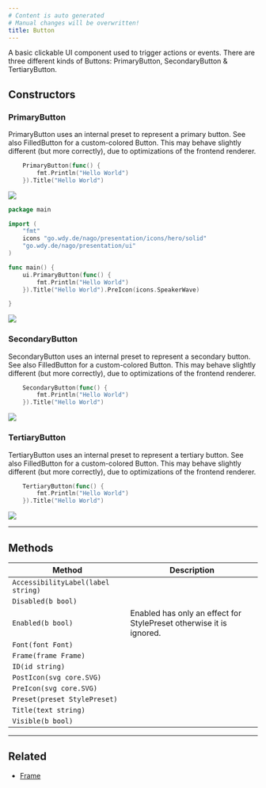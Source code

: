 ```yaml
---
# Content is auto generated
# Manual changes will be overwritten!
title: Button
---
```

A basic clickable UI component used to trigger actions or events. There are three different kinds of Buttons:
PrimaryButton, SecondaryButton & TertiaryButton.

## Constructors
### PrimaryButton
PrimaryButton uses an internal preset to represent a primary button. See also FilledButton for a custom-colored
Button. This may behave slightly different (but more correctly), due to optimizations of the frontend renderer.
```go
	PrimaryButton(func() {
		fmt.Println("Hello World")
	}).Title("Hello World")
```

![](/images/components/basic/buttons/primary-button.png)
```go
package main

import (
	"fmt"
	icons "go.wdy.de/nago/presentation/icons/hero/solid"
	"go.wdy.de/nago/presentation/ui"
)

func main() {
	ui.PrimaryButton(func() {
		fmt.Println("Hello World")
	}).Title("Hello World").PreIcon(icons.SpeakerWave)

}

```

![](/images/components/basic/buttons/primary-button-with-pre-icon.png)

### SecondaryButton
SecondaryButton uses an internal preset to represent a secondary button. See also FilledButton for a custom-colored
Button. This may behave slightly different (but more correctly), due to optimizations of the frontend renderer.
```go
	SecondaryButton(func() {
		fmt.Println("Hello World")
	}).Title("Hello World")
```

![](/images/components/basic/buttons/secondary-button.png)

### TertiaryButton
TertiaryButton uses an internal preset to represent a tertiary button. See also FilledButton for a custom-colored
Button. This may behave slightly different (but more correctly), due to optimizations of the frontend renderer.
```go
	TertiaryButton(func() {
		fmt.Println("Hello World")
	}).Title("Hello World")
```

![](/images/components/basic/buttons/tertiary-button.png)

---
## Methods
| Method | Description |
|--------| ------------|
| `AccessibilityLabel(label string)` |  |
| `Disabled(b bool)` |  |
| `Enabled(b bool)` | Enabled has only an effect for StylePreset otherwise it is ignored. |
| `Font(font Font)` |  |
| `Frame(frame Frame)` |  |
| `ID(id string)` |  |
| `PostIcon(svg core.SVG)` |  |
| `PreIcon(svg core.SVG)` |  |
| `Preset(preset StylePreset)` |  |
| `Title(text string)` |  |
| `Visible(b bool)` |  |
---

## Related
- [Frame](../../layout/frame/)

